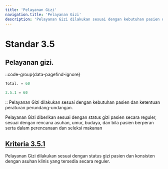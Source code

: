 ```yaml
---
title: 'Pelayanan Gizi'
navigation.title: 'Pelayanan Gizi'
description: 'Pelayanan Gizi dilakukan sesuai dengan kebutuhan pasien dan ketentuan peraturan perundang-undangan. Pelayanan Gizi diberikan sesuai dengan status gizi pasien secara reguler, sesuai dengan rencana asuhan, umur, budaya, dan bila pasien berperan serta dalam perencanaan dan seleksi makanan '
---
```


# Standar 3.5 
## Pelayanan gizi. 
::code-group{data-pagefind-ignore}
```js [Nilai]
Total. = 60
```
```js [Kriteria]
3.5.1 = 60
```
::
Pelayanan Gizi dilakukan sesuai dengan kebutuhan pasien dan ketentuan peraturan perundang-undangan. 

Pelayanan Gizi diberikan sesuai dengan status gizi pasien secara reguler, sesuai dengan rencana asuhan, umur, budaya, dan bila pasien berperan serta dalam perencanaan dan seleksi makanan 

## [Kriteria 3.5.1](/docs/akred/pkm/3/5/1) 
Pelayanan Gizi dilakukan sesuai dengan status gizi pasien dan konsisten dengan asuhan klinis yang tersedia secara reguler. 


